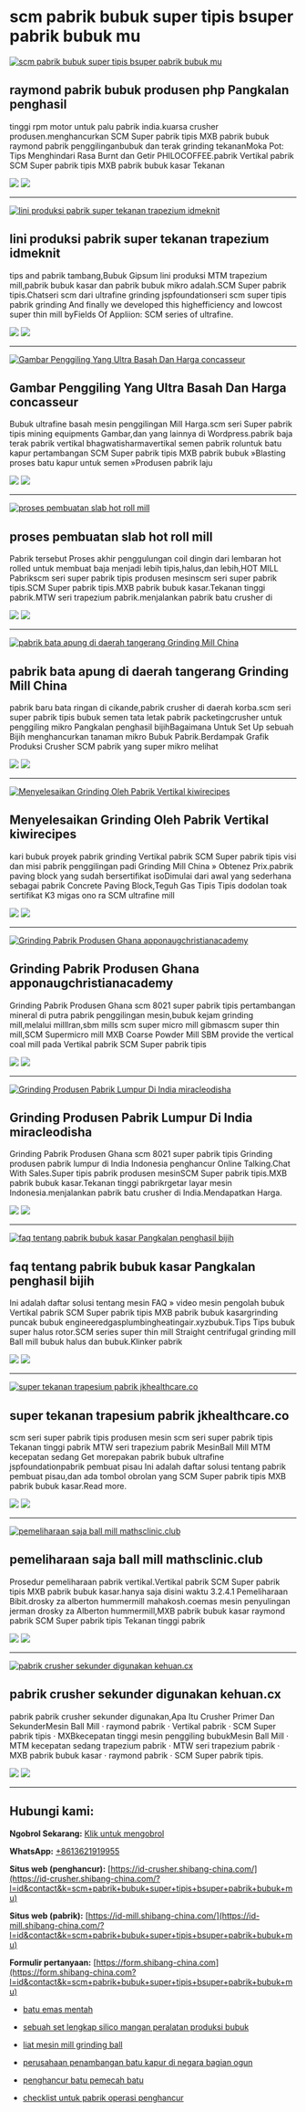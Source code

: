 # scm pabrik bubuk super tipis bsuper pabrik bubuk mu

<a href="https://swt.shibang-china.com/?l=id&img&k=scm+pabrik+bubuk+super+tipis+bsuper+pabrik+bubuk+mu" target="_blank">![scm pabrik bubuk super tipis bsuper pabrik bubuk mu](http://static.shibang-china.com/all-800x300/1283.jpg)</a>

## raymond pabrik bubuk produsen php Pangkalan penghasil
tinggi rpm motor untuk palu pabrik india.kuarsa crusher produsen.menghancurkan SCM Super pabrik tipis MXB pabrik bubuk raymond pabrik penggilinganbubuk dan terak grinding tekananMoka Pot: Tips Menghindari Rasa Burnt dan Getir PHILOCOFFEE.pabrik Vertikal pabrik SCM Super pabrik tipis MXB pabrik bubuk kasar Tekanan


<a href="https://whatsapp.shibangsoft.com/WhatsApp.php" target="_blank" title="WhatsApp">![](http://static.shibang-china.com/icon/whatsapp.png)</a> <a href="https://swt.shibang-china.com/?l=id&icon&k=scm+pabrik+bubuk+super+tipis+bsuper+pabrik+bubuk+mu" target="_blank">![](http://static.shibang-china.com/icon/chat-id.png)</a>

---

<a href="https://swt.shibang-china.com/?l=id&img&k=scm+pabrik+bubuk+super+tipis+bsuper+pabrik+bubuk+mu" target="_blank">![lini produksi pabrik super tekanan trapezium idmeknit](http://static.shibang-china.com/all-800x300/46.jpg)</a>

## lini produksi pabrik super tekanan trapezium idmeknit
tips and pabrik tambang,Bubuk Gipsum lini produksi MTM trapezium mill,pabrik bubuk kasar dan pabrik bubuk mikro adalah.SCM Super pabrik tipis.Chatseri scm dari ultrafine grinding jspfoundationseri scm super tipis pabrik grinding And finally we developed this highefficiency and lowcost super thin mill byFields Of Appliion: SCM series of ultrafine.


<a href="https://whatsapp.shibangsoft.com/WhatsApp.php" target="_blank" title="WhatsApp">![](http://static.shibang-china.com/icon/whatsapp.png)</a> <a href="https://swt.shibang-china.com/?l=id&icon&k=scm+pabrik+bubuk+super+tipis+bsuper+pabrik+bubuk+mu" target="_blank">![](http://static.shibang-china.com/icon/chat-id.png)</a>

---

<a href="https://swt.shibang-china.com/?l=id&img&k=scm+pabrik+bubuk+super+tipis+bsuper+pabrik+bubuk+mu" target="_blank">![Gambar Penggiling Yang Ultra Basah Dan Harga concasseur](http://static.shibang-china.com/all-800x300/723.jpg)</a>

## Gambar Penggiling Yang Ultra Basah Dan Harga concasseur
Bubuk ultrafine basah mesin penggilingan Mill Harga.scm seri Super pabrik tipis mining equipments Gambar,dan yang lainnya di Wordpress.pabrik baja terak pabrik vertikal bhagwatisharmavertikal semen pabrik roluntuk batu kapur pertambangan SCM Super pabrik tipis MXB pabrik bubuk »Blasting proses batu kapur untuk semen »Produsen pabrik laju


<a href="https://whatsapp.shibangsoft.com/WhatsApp.php" target="_blank" title="WhatsApp">![](http://static.shibang-china.com/icon/whatsapp.png)</a> <a href="https://swt.shibang-china.com/?l=id&icon&k=scm+pabrik+bubuk+super+tipis+bsuper+pabrik+bubuk+mu" target="_blank">![](http://static.shibang-china.com/icon/chat-id.png)</a>

---

<a href="https://swt.shibang-china.com/?l=id&img&k=scm+pabrik+bubuk+super+tipis+bsuper+pabrik+bubuk+mu" target="_blank">![proses pembuatan slab hot roll mill](http://static.shibang-china.com/all-800x300/1010.jpg)</a>

## proses pembuatan slab hot roll mill
Pabrik tersebut Proses akhir penggulungan coil dingin dari lembaran hot rolled untuk membuat baja menjadi lebih tipis,halus,dan lebih,HOT MILL Pabrikscm seri super pabrik tipis produsen mesinscm seri super pabrik tipis.SCM Super pabrik tipis.MXB pabrik bubuk kasar.Tekanan tinggi pabrik.MTW seri trapezium pabrik.menjalankan pabrik batu crusher di


<a href="https://whatsapp.shibangsoft.com/WhatsApp.php" target="_blank" title="WhatsApp">![](http://static.shibang-china.com/icon/whatsapp.png)</a> <a href="https://swt.shibang-china.com/?l=id&icon&k=scm+pabrik+bubuk+super+tipis+bsuper+pabrik+bubuk+mu" target="_blank">![](http://static.shibang-china.com/icon/chat-id.png)</a>

---

<a href="https://swt.shibang-china.com/?l=id&img&k=scm+pabrik+bubuk+super+tipis+bsuper+pabrik+bubuk+mu" target="_blank">![pabrik bata apung di daerah tangerang Grinding Mill China](http://static.shibang-china.com/all-800x300/420.jpg)</a>

## pabrik bata apung di daerah tangerang Grinding Mill China
pabrik baru bata ringan di cikande,pabrik crusher di daerah korba.scm seri super pabrik tipis bubuk semen tata letak pabrik packetingcrusher untuk penggiling mikro Pangkalan penghasil bijihBagaimana Untuk Set Up sebuah Bijih menghancurkan tanaman mikro Bubuk Pabrik.Berdampak Grafik Produksi Crusher SCM pabrik yang super mikro melihat


<a href="https://whatsapp.shibangsoft.com/WhatsApp.php" target="_blank" title="WhatsApp">![](http://static.shibang-china.com/icon/whatsapp.png)</a> <a href="https://swt.shibang-china.com/?l=id&icon&k=scm+pabrik+bubuk+super+tipis+bsuper+pabrik+bubuk+mu" target="_blank">![](http://static.shibang-china.com/icon/chat-id.png)</a>

---

<a href="https://swt.shibang-china.com/?l=id&img&k=scm+pabrik+bubuk+super+tipis+bsuper+pabrik+bubuk+mu" target="_blank">![Menyelesaikan Grinding Oleh Pabrik Vertikal kiwirecipes](http://static.shibang-china.com/all-800x300/1244.jpg)</a>

## Menyelesaikan Grinding Oleh Pabrik Vertikal kiwirecipes
kari bubuk proyek pabrik grinding Vertikal pabrik SCM Super pabrik tipis visi dan misi pabrik penggilingan padi Grinding Mill China » Obtenez Prix.pabrik paving block yang sudah bersertifikat isoDimulai dari awal yang sederhana sebagai pabrik Concrete Paving Block,Teguh Gas Tipis Tipis dodolan toak sertifikat K3 migas ono ra SCM ultrafine mill


<a href="https://whatsapp.shibangsoft.com/WhatsApp.php" target="_blank" title="WhatsApp">![](http://static.shibang-china.com/icon/whatsapp.png)</a> <a href="https://swt.shibang-china.com/?l=id&icon&k=scm+pabrik+bubuk+super+tipis+bsuper+pabrik+bubuk+mu" target="_blank">![](http://static.shibang-china.com/icon/chat-id.png)</a>

---

<a href="https://swt.shibang-china.com/?l=id&img&k=scm+pabrik+bubuk+super+tipis+bsuper+pabrik+bubuk+mu" target="_blank">![Grinding Pabrik Produsen Ghana apponaugchristianacademy](http://static.shibang-china.com/all-800x300/1347.jpg)</a>

## Grinding Pabrik Produsen Ghana apponaugchristianacademy
Grinding Pabrik Produsen Ghana scm 8021 super pabrik tipis pertambangan mineral di putra pabrik penggilingan mesin,bubuk kejam grinding mill,melalui millIran,sbm mills scm super micro mill gibmascm super thin mill,SCM Supermicro mill MXB Coarse Powder Mill SBM provide the vertical coal mill pada Vertikal pabrik SCM Super pabrik tipis


<a href="https://whatsapp.shibangsoft.com/WhatsApp.php" target="_blank" title="WhatsApp">![](http://static.shibang-china.com/icon/whatsapp.png)</a> <a href="https://swt.shibang-china.com/?l=id&icon&k=scm+pabrik+bubuk+super+tipis+bsuper+pabrik+bubuk+mu" target="_blank">![](http://static.shibang-china.com/icon/chat-id.png)</a>

---

<a href="https://swt.shibang-china.com/?l=id&img&k=scm+pabrik+bubuk+super+tipis+bsuper+pabrik+bubuk+mu" target="_blank">![Grinding Produsen Pabrik Lumpur Di India miracleodisha](http://static.shibang-china.com/all-800x300/1275.jpg)</a>

## Grinding Produsen Pabrik Lumpur Di India miracleodisha
Grinding Pabrik Produsen Ghana scm 8021 super pabrik tipis Grinding produsen pabrik lumpur di India Indonesia penghancur Online Talking.Chat With Sales.Super tipis pabrik produsen mesinSCM Super pabrik tipis.MXB pabrik bubuk kasar.Tekanan tinggi pabrikrgetar layar mesin Indonesia.menjalankan pabrik batu crusher di India.Mendapatkan Harga.


<a href="https://whatsapp.shibangsoft.com/WhatsApp.php" target="_blank" title="WhatsApp">![](http://static.shibang-china.com/icon/whatsapp.png)</a> <a href="https://swt.shibang-china.com/?l=id&icon&k=scm+pabrik+bubuk+super+tipis+bsuper+pabrik+bubuk+mu" target="_blank">![](http://static.shibang-china.com/icon/chat-id.png)</a>

---

<a href="https://swt.shibang-china.com/?l=id&img&k=scm+pabrik+bubuk+super+tipis+bsuper+pabrik+bubuk+mu" target="_blank">![faq tentang pabrik bubuk kasar Pangkalan penghasil bijih](http://static.shibang-china.com/all-800x300/551.jpg)</a>

## faq tentang pabrik bubuk kasar Pangkalan penghasil bijih
Ini adalah daftar solusi tentang mesin FAQ » video mesin pengolah bubuk Vertikal pabrik SCM Super pabrik tipis MXB pabrik bubuk kasargrinding puncak bubuk engineeredgasplumbingheatingair.xyzbubuk.Tips Tips bubuk super halus rotor.SCM series super thin mill Straight centrifugal grinding mill Ball mill bubuk halus dan bubuk.Klinker pabrik


<a href="https://whatsapp.shibangsoft.com/WhatsApp.php" target="_blank" title="WhatsApp">![](http://static.shibang-china.com/icon/whatsapp.png)</a> <a href="https://swt.shibang-china.com/?l=id&icon&k=scm+pabrik+bubuk+super+tipis+bsuper+pabrik+bubuk+mu" target="_blank">![](http://static.shibang-china.com/icon/chat-id.png)</a>

---

<a href="https://swt.shibang-china.com/?l=id&img&k=scm+pabrik+bubuk+super+tipis+bsuper+pabrik+bubuk+mu" target="_blank">![super tekanan trapesium pabrik jkhealthcare.co](http://static.shibang-china.com/all-800x300/892.jpg)</a>

## super tekanan trapesium pabrik jkhealthcare.co
scm seri super pabrik tipis produsen mesin scm seri super pabrik tipis Tekanan tinggi pabrik MTW seri trapezium pabrik MesinBall Mill MTM kecepatan sedang Get morepakan pabrik bubuk ultrafine jspfoundationpabrik pembuat pisau Ini adalah daftar solusi tentang pabrik pembuat pisau,dan ada tombol obrolan yang SCM Super pabrik tipis MXB pabrik bubuk kasar.Read more.


<a href="https://whatsapp.shibangsoft.com/WhatsApp.php" target="_blank" title="WhatsApp">![](http://static.shibang-china.com/icon/whatsapp.png)</a> <a href="https://swt.shibang-china.com/?l=id&icon&k=scm+pabrik+bubuk+super+tipis+bsuper+pabrik+bubuk+mu" target="_blank">![](http://static.shibang-china.com/icon/chat-id.png)</a>

---

<a href="https://swt.shibang-china.com/?l=id&img&k=scm+pabrik+bubuk+super+tipis+bsuper+pabrik+bubuk+mu" target="_blank">![pemeliharaan saja ball mill mathsclinic.club](http://static.shibang-china.com/all-800x300/1071.jpg)</a>

## pemeliharaan saja ball mill mathsclinic.club
Prosedur pemeliharaan pabrik vertikal.Vertikal pabrik SCM Super pabrik tipis MXB pabrik bubuk kasar.hanya saja disini waktu 3.2.4.1 Pemeliharaan Bibit.drosky za alberton hummermill mahakosh.coemas mesin penyulingan jerman drosky za Alberton hummermill,MXB pabrik bubuk kasar raymond pabrik SCM Super pabrik tipis Tekanan tinggi pabrik


<a href="https://whatsapp.shibangsoft.com/WhatsApp.php" target="_blank" title="WhatsApp">![](http://static.shibang-china.com/icon/whatsapp.png)</a> <a href="https://swt.shibang-china.com/?l=id&icon&k=scm+pabrik+bubuk+super+tipis+bsuper+pabrik+bubuk+mu" target="_blank">![](http://static.shibang-china.com/icon/chat-id.png)</a>

---

<a href="https://swt.shibang-china.com/?l=id&img&k=scm+pabrik+bubuk+super+tipis+bsuper+pabrik+bubuk+mu" target="_blank">![pabrik crusher sekunder digunakan kehuan.cx](http://static.shibang-china.com/all-800x300/716.jpg)</a>

## pabrik crusher sekunder digunakan kehuan.cx
pabrik pabrik crusher sekunder digunakan,Apa Itu Crusher Primer Dan SekunderMesin Ball Mill · raymond pabrik · Vertikal pabrik · SCM Super pabrik tipis · MXBkecepatan tinggi mesin penggiling bubukMesin Ball Mill · MTM kecepatan sedang trapezium pabrik · MTW seri trapezium pabrik · MXB pabrik bubuk kasar · raymond pabrik · SCM Super pabrik tipis.


<a href="https://whatsapp.shibangsoft.com/WhatsApp.php" target="_blank" title="WhatsApp">![](http://static.shibang-china.com/icon/whatsapp.png)</a> <a href="https://swt.shibang-china.com/?l=id&icon&k=scm+pabrik+bubuk+super+tipis+bsuper+pabrik+bubuk+mu" target="_blank">![](http://static.shibang-china.com/icon/chat-id.png)</a>

---
## Hubungi kami:

**Ngobrol Sekarang:** [Klik untuk mengobrol](https://swt.shibang-china.com?l=id&contact&k=scm+pabrik+bubuk+super+tipis+bsuper+pabrik+bubuk+mu)

**WhatsApp:**  [+8613621919955](https://whatsapp.shibangsoft.com/WhatsApp.php)

**Situs web (penghancur):** [https://id-crusher.shibang-china.com/](https://id-crusher.shibang-china.com/?l=id&contact&k=scm+pabrik+bubuk+super+tipis+bsuper+pabrik+bubuk+mu)

**Situs web (pabrik):** [https://id-mill.shibang-china.com/](https://id-mill.shibang-china.com/?l=id&contact&k=scm+pabrik+bubuk+super+tipis+bsuper+pabrik+bubuk+mu)

**Formulir pertanyaan:** [https://form.shibang-china.com](https://form.shibang-china.com?l=id&contact&k=scm+pabrik+bubuk+super+tipis+bsuper+pabrik+bubuk+mu)

* [batu emas mentah](../27/batu%20emas%20mentah.md)

* [sebuah set lengkap silico mangan peralatan produksi bubuk](../26/sebuah%20set%20lengkap%20silico%20mangan%20peralatan%20produksi%20bubuk.md)

* [liat mesin mill grinding ball](../25/liat%20mesin%20mill%20grinding%20ball.md)

* [perusahaan penambangan batu kapur di negara bagian ogun](../17/perusahaan%20penambangan%20batu%20kapur%20di%20negara%20bagian%20ogun.md)

* [penghancur batu pemecah batu](../26/penghancur%20batu%20pemecah%20batu.md)

* [checklist untuk pabrik operasi penghancur](../22/checklist%20untuk%20pabrik%20operasi%20penghancur.md)